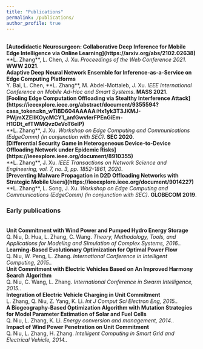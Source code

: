 ```yaml
---
title: "Publications"
permalink: /publications/
author_profile: true
---
```


<br>
<b>[Autodidactic Neurosurgeon: Collaborative Deep Inference for Mobile Edge Intelligence via Online Learning](https://arxiv.org/abs/2102.02638)</b> <br>
**L. Zhang**, L. Chen, J. Xu.
<i>Proceedings of the Web Conference 2021</i>. <b>WWW 2021</b>.

<br>
<b>Adaptive Deep Neural Network Ensemble for Inference-as-a-Service on Edge Computing Platforms</b> <br>
Y. Bai, L. Chen, **L. Zhang**, M. Abdel-Mottaleb, J. Xu.
<i>IEEE International Conference on Mobile Ad-Hoc and Smart Systems</i>. <b>MASS 2021</b>.

<br>
<b>[Fooling Edge Computation Offloading via Stealthy Interference Attack](https://ieeexplore.ieee.org/abstract/document/9355594?casa_token=kn_wTiBD604AAAAA:Hx1yk3T3JKMJ-PWjmXZEllKOycMCY1_anfGwvIerFPEnGiEm-H1GDt_efTWMQvz0eVoT6eIP)</b> <br>
**L. Zhang**, J. Xu.
<i>Workshop on Edge Computing and Communications (EdgeComm) (in conjunction with SEC)</i>. <b>SEC 2020</b>.

<br>
<b>[Differential Security Game in Heterogeneous Device-to-Device Offloading Network under Epidemic Risks](https://ieeexplore.ieee.org/document/8910355)</b> <br>
**L. Zhang**, J. Xu.
<i>IEEE Transactions on Network Science and Engineering, vol. 7, no. 3, pp. 1852-1861, 2020</i>.

<br>
<b>[Preventing Malware Propagation in D2D Offloading Networks with Strategic Mobile Users](https://ieeexplore.ieee.org/document/9014227)</b> <br>
**L. Zhang**, L. Song, J. Xu.
<i>Workshop on Edge Computing and Communications (EdgeComm) (in conjunction with SEC)</i>. <b>GLOBECOM 2019</b>.

### Early publications
<br>
<b>Unit Commitment with Wind Power and Pumped Hydro Energy Storage</b> <br>
Q. Niu, D. Hua, L. Zhang, C. Wang.
<i>Theory, Methodology, Tools, and Applications for Modeling and Simulation of Complex Systems, 2016.</i>.

<br>
<b>Learning-Based Evolutionary Optimization for Optimal Power Flow</b> <br>
Q. Niu, W. Peng, L. Zhang.
<i>International Conference in Intelligent Computing, 2015.</i>.

<br>
<b>Unit Commitment with Electric Vehicles Based on An Improved Harmony Search Algorithm</b> <br>
Q. Niu, C. Wang, L. Zhang.
<i>International Conference in Swarm Intelligence, 2015.</i>.

<br>
<b>Integration of Electric Vehicle Charging in Unit Commitment</b> <br>
L. Zhang, Q. Niu, Z. Yang, K. Li.
<i>Int J Comput Sci Electron Eng, 2015.</i>.

<br>
<b>A Biogeography-Based Optimization Algorithm with Mutation Strategies for Model Parameter Estimation of Solar and Fuel Cells</b> <br>
Q. Niu, L. Zhang, K. Li.
<i>Energy conversion and management, 2014.</i>.

<br>
<b>Impact of Wind Power Penetration on Unit Commitment</b> <br>
Q. Niu, L. Zhang, H. Zhang.
<i>Intelligent Computing in Smart Grid and Electrical Vehicle, 2014.</i>.










